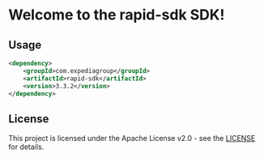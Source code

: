 # Welcome to the rapid-sdk SDK!

## Usage
```xml
<dependency>
    <groupId>com.expediagroup</groupId>
    <artifactId>rapid-sdk</artifactId>
    <version>3.3.2</version>
</dependency>
```

## License

This project is licensed under the Apache License v2.0 - see the [LICENSE](LICENSE) for details.
